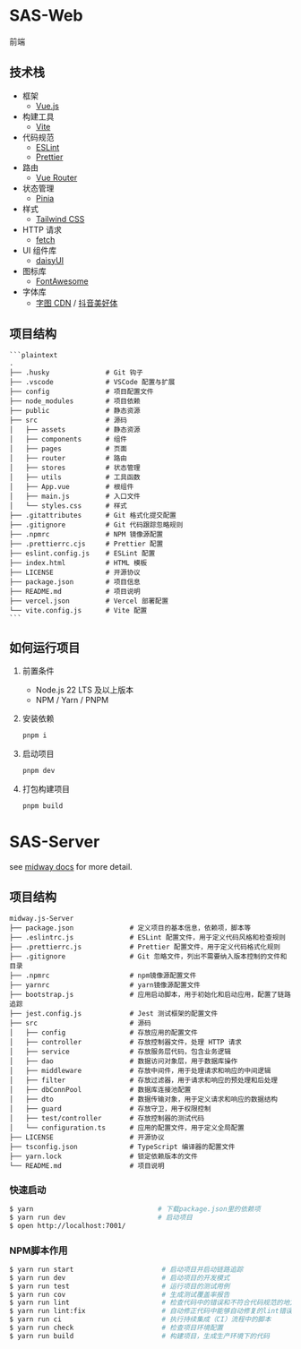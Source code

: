 # SAS-Web

前端

## 技术栈

- 框架
    - [Vue.js](https://vuejs.org/)
- 构建工具
    - [Vite](https://vitejs.dev/)
- 代码规范
    - [ESLint](https://eslint.org/)
    - [Prettier](https://prettier.io/)
- 路由
    - [Vue Router](https://router.vuejs.org/)
- 状态管理
    - [Pinia](https://pinia.vuejs.org/)
- 样式
    - [Tailwind CSS](https://tailwindcss.com/)
- HTTP 请求
    - [fetch](https://developer.mozilla.org/zh-CN/docs/Web/API/Fetch_API)
- UI 组件库
    - [daisyUI](https://daisyui.com/)
- 图标库
    - [FontAwesome](https://fontawesome.com/)
- 字体库
    - [字图 CDN](https://chinese-font.netlify.app/zh-cn/cdn) / [抖音美好体](https://chinese-font.netlify.app/zh-cn/fonts/dymh/DouyinSansBold)

## 项目结构

    ```plaintext
    .
    ├── .husky              # Git 钩子
    ├── .vscode             # VSCode 配置与扩展
    ├── config              # 项目配置文件
    ├── node_modules        # 项目依赖
    ├── public              # 静态资源
    ├── src                 # 源码
    │   ├── assets          # 静态资源
    │   ├── components      # 组件
    │   ├── pages           # 页面
    │   ├── router          # 路由
    │   ├── stores          # 状态管理
    │   ├── utils           # 工具函数
    │   ├── App.vue         # 根组件
    │   ├── main.js         # 入口文件
    │   └── styles.css      # 样式
    ├── .gitattributes      # Git 格式化提交配置
    ├── .gitignore          # Git 代码跟踪忽略规则
    ├── .npmrc              # NPM 镜像源配置
    ├── .prettierrc.cjs     # Prettier 配置
    ├── eslint.config.js    # ESLint 配置
    ├── index.html          # HTML 模板
    ├── LICENSE             # 开源协议
    ├── package.json        # 项目信息
    ├── README.md           # 项目说明
    ├── vercel.json         # Vercel 部署配置
    └── vite.config.js      # Vite 配置
    ```

## 如何运行项目

1. 前置条件

    - Node.js 22 LTS 及以上版本
    - NPM / Yarn / PNPM

2. 安装依赖

    ```bash
    pnpm i
    ```

3. 启动项目

    ```bash
    pnpm dev
    ```

4. 打包构建项目

    ```bash
    pnpm build
    ```

# SAS-Server

see [midway docs][midway] for more detail.

## 项目结构

```plaintext
midway.js-Server
├── package.json              # 定义项目的基本信息，依赖项，脚本等
├── .eslintrc.js              # ESLint 配置文件，用于定义代码风格和检查规则
├── .prettierrc.js            # Prettier 配置文件，用于定义代码格式化规则
├── .gitignore                # Git 忽略文件，列出不需要纳入版本控制的文件和目录
├── .npmrc                    # npm镜像源配置文件
├── yarnrc                    # yarn镜像源配置文件
├── bootstrap.js              # 应用启动脚本，用于初始化和启动应用，配置了链路追踪
├── jest.config.js            # Jest 测试框架的配置文件
├── src                       # 源码
│   ├── config                # 存放应用的配置文件
│   ├── controller            # 存放控制器文件，处理 HTTP 请求
│   ├── service               # 存放服务层代码，包含业务逻辑
│   ├── dao                   # 数据访问对象层，用于数据库操作
│   ├── middleware            # 存放中间件，用于处理请求和响应的中间逻辑
│   ├── filter                # 存放过滤器，用于请求和响应的预处理和后处理
│   ├── dbConnPool            # 数据库连接池配置
│   ├── dto                   # 数据传输对象，用于定义请求和响应的数据结构
│   ├── guard                 # 存放守卫，用于权限控制
│   ├── test/controller       # 存放控制器的测试代码
│   └── configuration.ts      # 应用的配置文件，用于定义全局配置
├── LICENSE                   # 开源协议
├── tsconfig.json             # TypeScript 编译器的配置文件
├── yarn.lock                 # 锁定依赖版本的文件
└── README.md                 # 项目说明
```

### 快速启动

```bash
$ yarn                               # 下载package.json里的依赖项
$ yarn run dev                       # 启动项目
$ open http://localhost:7001/      
```

### NPM脚本作用

```bash
$ yarn run start                      # 启动项目并启动链路追踪
$ yarn run dev                        # 启动项目的开发模式
$ yarn run test                       # 运行项目的测试用例
$ yarn run cov                        # 生成测试覆盖率报告
$ yarn run lint                       # 检查代码中的错误和不符合代码规范的地方
$ yarn run lint:fix                   # 自动修正代码中能够自动修复的lint错误
$ yarn run ci                         # 执行持续集成（CI）流程中的脚本
$ yarn run check                      # 检查项目环境配置
$ yarn run build                      # 构建项目，生成生产环境下的代码
```

[midway]: https://midwayjs.org
